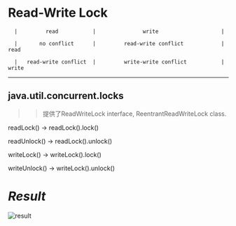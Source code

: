 # Read-Write Lock

      |         read           |               write                    |
     
      |       no conflict      |         read-write conflict            |  read

      |   read-write conflict  |         write-write conflict           |  write

---
## java.util.concurrent.locks
>>提供了ReadWriteLock interface, ReentrantReadWriteLock class.
>
readLock()        -> readLock().lock()

readUnlock()      -> readLock().unlock()

writeLock()       -> writeLock().lock()

writeUnlock()     -> writeLock().unlock()
# _*Result*_

![result](https://github.com/qiaw99/Self-Lerning/blob/master/Java/MultipleThreads_and_Sockets/Multi_Threads_Mode/6_Read_Write_Lock/result.png)
